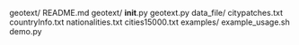 geotext/
    README.md
    geotext/
        __init__.py
        geotext.py
        data_file/
            citypatches.txt
            countryInfo.txt
            nationalities.txt
            cities15000.txt
    examples/
        example_usage.sh
        demo.py
